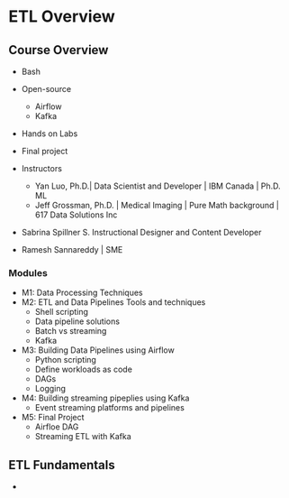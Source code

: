 # ETL Overview

## Course Overview

- Bash
- Open-source
  - Airflow
  - Kafka
- Hands on Labs
- Final project

- Instructors
  - Yan Luo, Ph.D.| Data Scientist and Developer | IBM Canada | Ph.D. ML
  - Jeff Grossman, Ph.D. | Medical Imaging | Pure Math  background | 617 Data Solutions Inc
- Sabrina Spillner  S. Instructional Designer and Content Developer
- Ramesh Sannareddy | SME

### Modules

- M1: Data Processing Techniques
- M2: ETL and Data Pipelines Tools and techniques
  - Shell scripting
  - Data pipeline solutions
  - Batch vs streaming
  - Kafka
- M3: Building Data Pipelines using Airflow
  - Python scripting
  - Define workloads as code
  - DAGs
  - Logging
- M4: Building streaming pipeplies using Kafka
  - Event streaming platforms and pipelines
- M5: Final Project
  - Airfloe DAG
  - Streaming ETL with Kafka

## ETL Fundamentals

- 